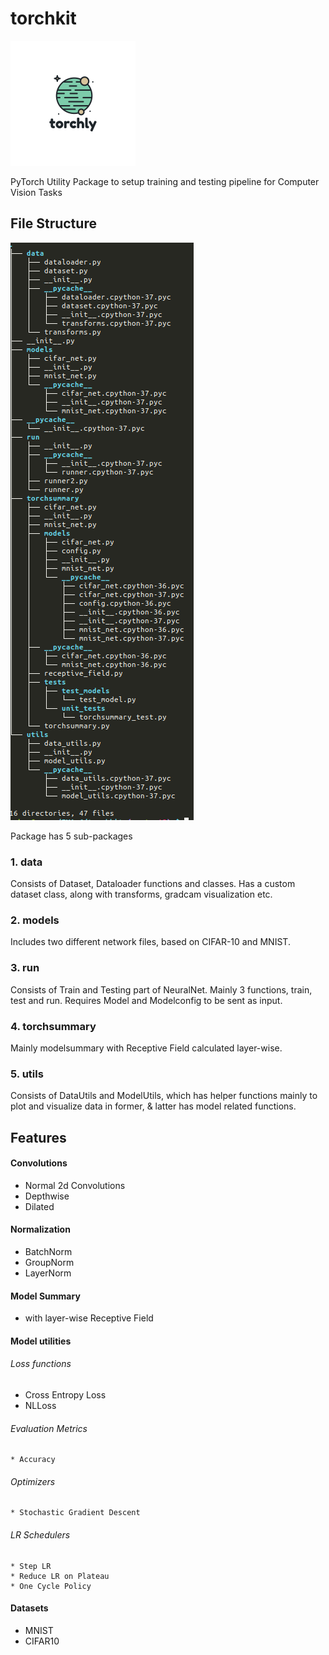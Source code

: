 # torchkit

![](torchly.png)

PyTorch Utility Package to setup training and testing pipeline for Computer Vision Tasks

## File Structure

![](treestructure.png)

Package has 5 sub-packages

### 1. data
Consists of Dataset, Dataloader functions and classes. Has a custom dataset class, along with transforms, gradcam visualization etc. 

### 2. models 
Includes two different network files, based on CIFAR-10 and MNIST. 

### 3. run
Consists of Train and Testing part of NeuralNet. Mainly 3 functions, train, test and run. Requires Model and Modelconfig to be sent as input.

### 4. torchsummary
Mainly modelsummary with Receptive Field calculated layer-wise.

### 5. utils
Consists of DataUtils and ModelUtils, which has helper functions mainly to plot and visualize data in former, & latter has model related functions.


## Features

#### Convolutions
* Normal 2d Convolutions
* Depthwise
* Dilated 
    

#### Normalization
* BatchNorm
* GroupNorm
* LayerNorm


#### Model Summary

* with layer-wise Receptive Field

#### Model utilities

###### Loss functions

* Cross Entropy Loss
* NLLoss

###### Evaluation Metrics

    * Accuracy

###### Optimizers

    * Stochastic Gradient Descent

###### LR Schedulers

    * Step LR
    * Reduce LR on Plateau
    * One Cycle Policy






#### Datasets

* MNIST
* CIFAR10



